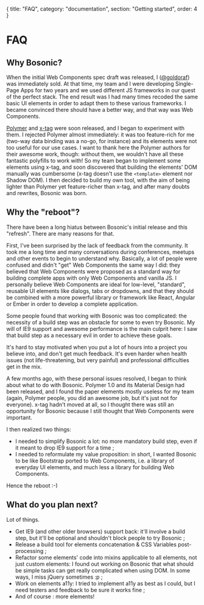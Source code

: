 {
  title: "FAQ",
  category: "documentation",
  section: "Getting started",
  order: 4
}

# FAQ

## Why Bosonic?

When the initial Web Components spec draft was released, I ([@goldoraf](https://twitter.com/goldoraf/)) was immediately sold. At that time, my team and I were developing Single-Page Apps for two years and we used different JS frameworks in our quest of the perfect stack. The end result was I had many times recoded the same basic UI elements in order to adapt them to these various frameworks. I became convinced there should have a better way, and that way was Web Components.

[Polymer](https://www.polymer-project.org/) and [x-tag](http://www.x-tags.org/) were soon released, and I began to experiment with them. I rejected Polymer almost immediately: it was too feature-rich for me (two-way data binding was a no-go, for instance) and its elements were not too useful for our use cases. I want to thank here the Polymer authors for their awesome work, though: without them, we wouldn't have all these fantastic polyfills to work with! So my team began to implement some elements using x-tag, and soon discovered that building the elements' DOM manually was cumbersome (x-tag doesn't use the `<template>` element nor Shadow DOM). I then decided to build my own tool, with the aim of being lighter than Polymer yet feature-richer than x-tag, and after many doubts and rewrites, Bosonic was born.

## Why the "reboot"?

There have been a long hiatus between Bosonic's initial release and this "refresh". There are many reasons for that.

First, I've been surprised by the lack of feedback from the community. It took me a long time and many conversations during conferences, meetups and other events to begin to understand why. Basically, a lot of people were confused and didn't "get" Web Components the same way I did: they believed that Web Components were proposed as a standard way for building complete apps with only Web Components and vanilla JS. I personally believe Web Components are ideal for low-level, "standard", reusable UI elements like dialogs, tabs or dropdowns, and that they should be combined with a more powerful library or framework like React, Angular or Ember in order to develop a complete application.

Some people found that working with Bosonic was too complicated: the necessity of a build step was an obstacle for some to even try Bosonic. My will of IE9 support and awesome performance is the main culprit here: I saw that build step as a necessary evil in order to achieve these goals.

It's hard to stay motivated when you put a lot of hours into a project you believe into, and don't get much feedback. It's even harder when health issues (not life-threatening, but very painful) and professional difficulties get in the mix.

A few months ago, with these personal issues resolved, I began to think about what to do with Bosonic. Polymer 1.0 and its Material Design had been released, and I found the paper elements mostly useless for my team (again, Polymer people, you did an awesome job, but it's just not for everyone). x-tag hadn't moved at all, so I thought there was still an opportunity for Bosonic because I still thought that Web Components were important.

I then realized two things: 
- I needed to simplify Bosonic a lot: no more mandatory build step, even if it meant to drop IE9 support for a time ;
- I needed to reformulate my value proposition: in short, I wanted Bosonic to be like Bootstrap ported to Web Components, i.e. a library of everyday UI elements, and much less a library for building Web Components.

Hence the reboot :-)

## What do you plan next?

Lot of things.

- Get IE9 (and other older browsers) support back: it'll involve a build step, but it'll be optional and shouldn't block people to try Bosonic ;
- Release a build tool for elements concatenation & CSS Variables post-processing ;
- Refactor some elements' code into mixins applicable to all elements, not just custom elements: I found out working on Bosonic that what should be simple tasks can get really complicated when using DOM. In some ways, I miss jQuery sometimes :p ;
- Work on elements a11y: I tried to implement a11y as best as I could, but I need testers and feedback to be sure it works fine ;
- And of course : more elements!

